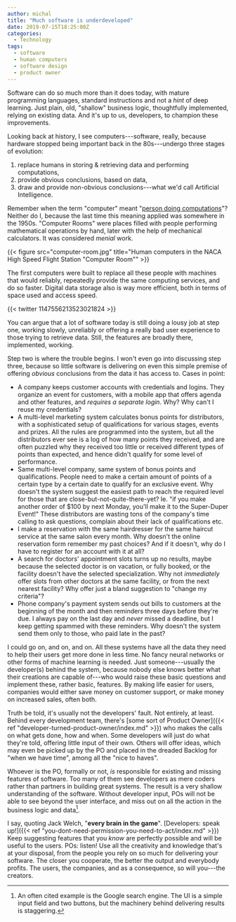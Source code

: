 ```yaml
---
author: michal
title: "Much software is underdeveloped"
date: 2019-07-15T18:25:00Z
categories:
  - Technology
tags:
  - software
  - human computers
  - software design
  - product owner
---
```


Software can do so much more than it does today, with mature programming languages, standard instructions and not a *hint* of deep learning. Just plain, old, "shallow" business logic, thoughtfully implemented, relying on existing data. And it's up to us, developers, to champion these improvements.

<!--more-->

Looking back at history, I see computers---software, really, because hardware stopped being important back in the 80s---undergo three stages of evolution:

1. replace humans in storing & retrieving data and performing computations,
2. provide obvious conclusions, based on data,
3. draw and provide non-obvious conclusions---what we'd call Artificial Intelligence.

Remember when the term "computer" meant "[person doing computations](https://en.wikipedia.org/wiki/Human_computer)"? Neither do I, because the last time this meaning applied was somewhere in the 1950s. "Computer Rooms" were places filled with people performing mathematical operations by hand, later with the help of mechanical calculators. It was considered *menial* work.

{{< figure src="computer-room.jpg" title="Human computers in the NACA High Speed Flight Station \"Computer Room\"" >}}

The first computers were built to replace all these people with machines that would reliably, repeatedly provide the same computing services, and do so faster. Digital data storage also is way more efficient, both in terms of space used and access speed.

{{< twitter 1147556213523021824 >}}

You can argue that a lot of software today is still doing a lousy job at step one, working slowly, unreliably or offering a really bad user experience to those trying to retrieve data. Still, the features are broadly there, implemented, working.

Step two is where the trouble begins. I won't even go into discussing step three, because so little software is delivering on even this simple premise of offering *obvious* conclusions from the data it has access to. Cases in point:

* A company keeps customer accounts with credentials and logins. They organize an event for customers, with a mobile app that offers agenda and other features, and *requires a separate login*. Why? Why can't I reuse my credentials?
* A multi-level marketing system calculates bonus points for distributors, with a sophisticated setup of qualifications for various stages, events and prizes. All the rules are programmed into the system, but all the distributors ever see is a log of how many points they received, and are often puzzled why they received too little or received different types of points than expected, and hence didn't qualify for some level of performance.
* Same multi-level company, same system of bonus points and qualifications. People need to make a certain amount of points of a certain type by a certain date to qualify for an exclusive event. Why doesn't the system suggest the easiest path to reach the required level for those that are close-but-not-quite-there-yet? Ie. "if you make another order of $100 by next Monday, you'll make it to the Super-Duper Event!" These distributors are wasting tons of the company's time calling to ask questions, complain about their lack of qualifications etc.
* I make a reservation with the same hairdresser for the same haircut service at the same salon every month. Why doesn't the online reservation form remember my past choices? And if it doesn't, why do I have to register for an account with it at all?
* A search for doctors' appointment slots turns up no results, maybe because the selected doctor is on vacation, or fully booked, or the facility doesn't have the selected specialization. Why not *immediately* offer slots from other doctors at the same facility, or from the next nearest facility? Why offer just a bland suggestion to "change my criteria"?
* Phone company's payment system sends out bills to customers at the beginning of the month and then reminders three days before they're due. I always pay on the last day and *never* missed a deadline, but I keep getting spammed with these reminders. Why doesn't the system send them only to those, who paid late in the past?

I could go on, and on, and on. All these systems have all the data they need to help their users get more done in less time. No fancy neural networks or other forms of machine learning is needed. Just someone---usually the developer(s) behind the system, because nobody else knows better what their creations are capable of---who would raise these basic questions and implement these, rather basic, features. By making life easier for users, companies would either save money on customer support, or make money on increased sales, often both.

Truth be told, it's usually not the developers' fault. Not entirely, at least. Behind every development team, there's [some sort of Product Owner]({{< ref "developer-turned-product-owner/index.md" >}}) who makes the calls on what gets done, how and when. Some developers will just do what they're told, offering little input of their own. Others will offer ideas, which may even be picked up by the PO and placed in the dreaded Backlog for "when we have time", among all the "nice to haves".

Whoever is the PO, formally or not, *is* responsible for existing and missing features of software. Too many of them see developers as mere coders rather than partners in building great systems. The result is a very shallow understanding of the software. Without developer input, POs will not be able to see beyond the user interface, and miss out on all the action in the business logic and data[^1].

I say, quoting Jack Welch, "**every brain in the game**". [Developers: speak up!]({{< ref "you-dont-need-permission-you-need-to-act/index.md" >}}) Keep suggesting features that you *know* are perfectly possible and will be useful to the users. POs: listen! Use all the creativity and knowledge that's at your disposal, from the people you rely on so much for delivering your software. The closer you cooperate, the better the output and everybody profits. The users, the companies, and as a consequence, so will you---the creators.

[^1]: An often cited example is the Google search engine. The UI is a simple input field and two buttons, but the machinery behind delivering results is staggering.
